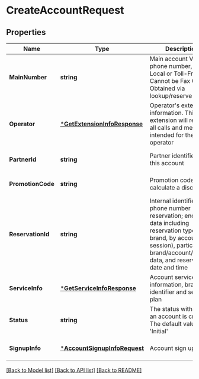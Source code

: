 # CreateAccountRequest

## Properties
Name | Type | Description | Notes
------------ | ------------- | ------------- | -------------
**MainNumber** | **string** | Main account VoIP phone number, either Local or Toll-Free. Cannot be Fax Only. Obtained via lookup/reserve API | [optional] [default to null]
**Operator** | [***GetExtensionInfoResponse**](GetExtensionInfoResponse.md) | Operator&#39;s extension information. This extension will receive all calls and messages intended for the operator | [optional] [default to null]
**PartnerId** | **string** | Partner identifier for this account | [optional] [default to null]
**PromotionCode** | **string** | Promotion code to calculate a discount | [optional] [default to null]
**ReservationId** | **string** | Internal identifier of phone number reservation; encoded data including reservation type (by brand, by account, by session), particular brand/account/session data, and reservation date and time | [optional] [default to null]
**ServiceInfo** | [***GetServiceInfoResponse**](GetServiceInfoResponse.md) | Account service information, brand identifier and service plan | [optional] [default to null]
**Status** | **string** | The status with which an account is created. The default value is &#39;Initial&#39; | [optional] [default to null]
**SignupInfo** | [***AccountSignupInfoRequest**](AccountSignupInfoRequest.md) | Account sign up data | [optional] [default to null]

[[Back to Model list]](../README.md#documentation-for-models) [[Back to API list]](../README.md#documentation-for-api-endpoints) [[Back to README]](../README.md)


